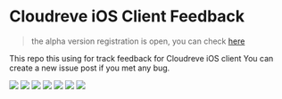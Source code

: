 # Cloudreve iOS Client Feedback
> the alpha version registration is open, you can check [here](https://forum.cloudreve.org/d/2338)

This repo this using for track feedback for Cloudreve iOS client
You can create a new issue post if you met any bug.

[![](./images/login-page-s.PNG)](./images/login-page.PNG)
[![](./images/endpoint-binding-s.PNG)](./images/endpoint-binding.PNG)
[![](./images/drive-page-s.PNG)](./images/drive-page.PNG)
[![](./images/context-menu-s.PNG)](./images/context-menu.PNG)
[![](./images/remote-download-downloading-s.PNG)](./images/remote-download-downloading.PNG)
[![](./images/remote-download-completed-s.PNG)](./images/remote-download-completed.PNG)
[![](./images/uploading-s.PNG)](./images/uploading.PNG)